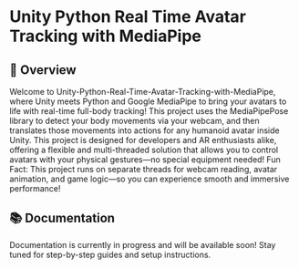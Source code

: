 # Unity Python Real Time Avatar Tracking with MediaPipe

## 🚀 Overview
Welcome to Unity-Python-Real-Time-Avatar-Tracking-with-MediaPipe, where Unity meets Python and Google MediaPipe to bring your avatars to life with real-time full-body tracking! This project uses the MediaPipePose library to detect your body movements via your webcam, and then translates those movements into actions for any humanoid avatar inside Unity.
This project is designed for developers and AR enthusiasts alike, offering a flexible and multi-threaded solution that allows you to control avatars with your physical gestures—no special equipment needed!
Fun Fact: This project runs on separate threads for webcam reading, avatar animation, and game logic—so you can experience smooth and immersive performance!

## 📚 Documentation
Documentation is currently in progress and will be available soon! Stay tuned for step-by-step guides and setup instructions.
